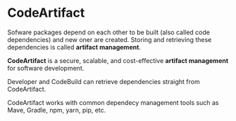 # CodeArtifact

Sofware packages depend on each other to be built (also called code dependencies) and new oner are created. Storing and retrieving these dependencies is called **artifact management**.

**CodeArtifact** is a secure, scalable, and cost-effective **artifact management** for software development. 

Developer and CodeBuild can retrieve dependencies straight from CodeArtifact.

CodeArtifact works with common dependecy management tools such as Mave, Gradle, npm, yarn, pip, etc.

